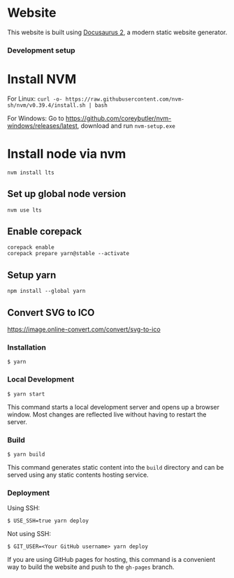 # Website

This website is built using [Docusaurus 2](https://docusaurus.io/), a modern static website generator.

### Development setup

# Install NVM

For Linux: `curl -o- https://raw.githubusercontent.com/nvm-sh/nvm/v0.39.4/install.sh | bash`

For Windows: Go to https://github.com/coreybutler/nvm-windows/releases/latest, download and run `nvm-setup.exe`

# Install node via nvm
    nvm install lts

## Set up global node version
    nvm use lts

## Enable corepack
    corepack enable
    corepack prepare yarn@stable --activate

## Setup yarn
    npm install --global yarn

## Convert SVG to ICO
https://image.online-convert.com/convert/svg-to-ico

### Installation

```
$ yarn
```

### Local Development

```
$ yarn start
```

This command starts a local development server and opens up a browser window. Most changes are reflected live without having to restart the server.

### Build

```
$ yarn build
```

This command generates static content into the `build` directory and can be served using any static contents hosting service.

### Deployment

Using SSH:

```
$ USE_SSH=true yarn deploy
```

Not using SSH:

```
$ GIT_USER=<Your GitHub username> yarn deploy
```

If you are using GitHub pages for hosting, this command is a convenient way to build the website and push to the `gh-pages` branch.
